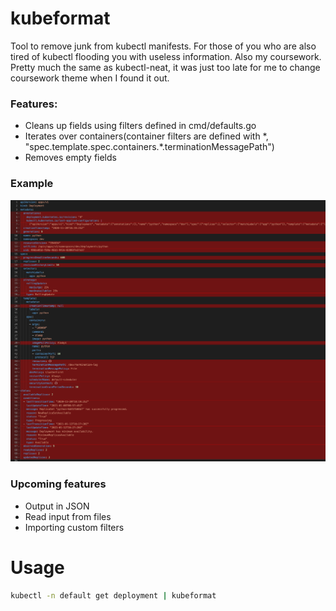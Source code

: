 # kubeformat
Tool to remove junk from kubectl manifests. For those of you who are also tired of kubectl flooding you with useless information. Also my coursework. Pretty much the same as kubectl-neat, it was just too late for me to change coursework theme when I found it out.
### Features:
* Cleans up fields using filters defined in cmd/defaults.go
* Iterates over containers(container filters are defined with \*, "spec.template.spec.containers.\*.terminationMessagePath")
* Removes empty fields
### Example
![example](./example.png)
### Upcoming features
* Output in JSON
* Read input from files
* Importing custom filters 
# Usage
```sh
kubectl -n default get deployment | kubeformat
```

